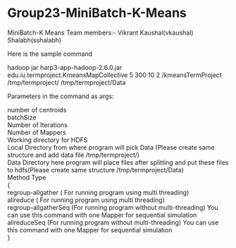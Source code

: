 # Group23-MiniBatch-K-Means
MiniBatch-K Means
Team members:- Vikrant Kaushal(vkaushal) Shalabh(sshalabh)

Here is the sample command

hadoop jar harp3-app-hadoop-2.6.0.jar edu.iu.termproject.KmeansMapCollective 5 300 10 2 /kmeansTermProject /tmp/termproject/ /tmp/termproject/Data

Parameters in the command as args:

number of centroids<br />
batchSize<br />
Number of Iterations<br />
Number of Mappers<br />
Working directory for HDFS<br />
Local Directory from where program will pick Data (Please create same structure and add data file /tmp/termproject/)<br />
Data Directory here program will place files after splitting and put these files to hdfs(Please create same structure /tmp/termproject/Data)<br />
Method Type<br />
            {<br />
            regroup-allgather       ( For running program using multi threading)<br />
            allreduce               ( For running program using multi threading)<br />
            regroup-allgatherSeq    (For running program without multi-threading) You can use this command with one Mapper for sequential simulation<br />
            allreduceSeq            (For running program without multi-threading) You can use this command with one Mapper for sequential simulation<br />
            }<br />
